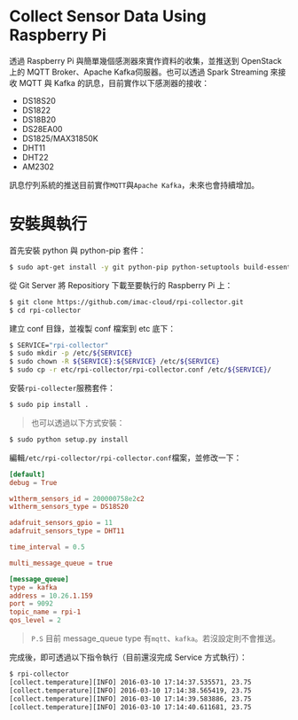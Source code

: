# Collect Sensor Data Using Raspberry Pi
透過 Raspberry Pi 與簡單幾個感測器來實作資料的收集，並推送到 OpenStack 上的 MQTT Broker、Apache Kafka伺服器。也可以透過 Spark Streaming 來接收 MQTT 與 Kafka 的訊息，目前實作以下感測器的接收：
* DS18S20
* DS1822
* DS18B20
* DS28EA00
* DS1825/MAX31850K
* DHT11
* DHT22
* AM2302

訊息佇列系統的推送目前實作```MQTT```與```Apache Kafka```，未來也會持續增加。

# 安裝與執行
首先安裝 python 與 python-pip 套件：
```sh
$ sudo apt-get install -y git python-pip python-setuptools build-essential python-dev
```

從 Git Server 將 Repositiory 下載至要執行的 Raspberry Pi 上：
```sh
$ git clone https://github.com/imac-cloud/rpi-collector.git
$ cd rpi-collector
```

建立 conf 目錄，並複製 conf 檔案到 etc 底下：
```sh
$ SERVICE="rpi-collector"
$ sudo mkdir -p /etc/${SERVICE}
$ sudo chown -R ${SERVICE}:${SERVICE} /etc/${SERVICE}
$ sudo cp -r etc/rpi-collector/rpi-collector.conf /etc/${SERVICE}/
```

安裝```rpi-collecter```服務套件：
```sh
$ sudo pip install .
```
> 也可以透過以下方式安裝：
```sh
$ sudo python setup.py install
```

編輯```/etc/rpi-collector/rpi-collector.conf```檔案，並修改一下：
```conf
[default]
debug = True

w1therm_sensors_id = 200000758e2c2
w1therm_sensors_type = DS18S20

adafruit_sensors_gpio = 11
adafruit_sensors_type = DHT11

time_interval = 0.5

multi_message_queue = true

[message_queue]
type = kafka
address = 10.26.1.159
port = 9092
topic_name = rpi-1
qos_level = 2
```
> ```P.S``` 目前 message_queue type 有```mqtt```、```kafka```。若沒設定則不會推送。

完成後，即可透過以下指令執行（目前還沒完成 Service 方式執行）：
```sh
$ rpi-collector
[collect.temperature][INFO] 2016-03-10 17:14:37.535571, 23.75
[collect.temperature][INFO] 2016-03-10 17:14:38.565419, 23.75
[collect.temperature][INFO] 2016-03-10 17:14:39.583886, 23.75
[collect.temperature][INFO] 2016-03-10 17:14:40.611681, 23.75
```
